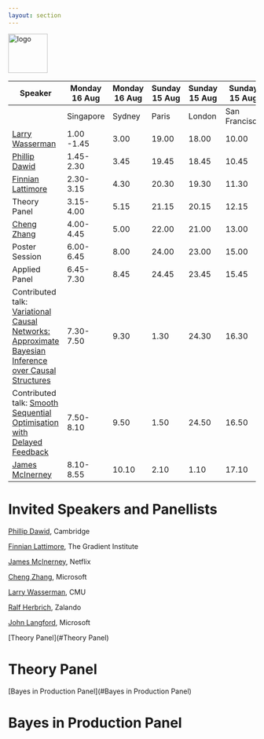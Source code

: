 ```yaml
---
layout: section
---
```


<img height="80" src="{{ site.logo }}" class="rounded mx-auto d-block" alt="logo">


|Speaker|Monday 16 Aug | Monday 16 Aug | Sunday 15 Aug | Sunday 15 Aug| Sunday 15 Aug | Sunday 15 Aug|
|-------|--------------|---------------|---------------|--------------|---------------|--------------|
|       |Singapore     |Sydney         |          Paris|        London|  San Francisco|   Pittsburgh |
| [Larry Wasserman](https://www.stat.cmu.edu/~larry/)  |       1.00 -1.45 |           3.00|          19.00|         18.00|          10.00|         13.00|
| [Phillip Dawid](http://www.statslab.cam.ac.uk/~apd/)|1.45-2.30|3.45|19.45|18.45|10.45|13.45|
| [Finnian Lattimore](https://scholar.google.com/citations?user=XlzIPUkAAAAJ&hl=en) | 2.30-3.15|4.30|20.30|19.30|11.30|14.30|
| Theory Panel                           | 3.15-4.00|5.15    |  21.15   |  20.15   |  12.15   |15.15|
| [Cheng Zhang](https://cheng-zhang.org) | 4.00-4.45 | 5.00   |  22.00   |  21.00   |  13.00   |16.00|
| Poster Session | 6.00-6.45 |8.00|24.00|23.00|15.00|18.00|
| Applied Panel | 6.45-7.30|8.45|24.45|23.45|15.45|18.45|
| Contributed talk: [Variational Causal Networks: Approximate Bayesian Inference over Causal Structures](https://bcirwis2021.github.io/Variational.pdf) |7.30-7.50|9.30|1.30|24.30|16.30|19.30|
| Contributed talk: [Smooth Sequential Optimisation with Delayed Feedback](https://bcirwis2021.github.io/Smooth.pdf) |7.50-8.10|9.50|1.50|24.50|16.50|19.50|
| [James McInerney](https://jamesmc.com/about-me)|8.10-8.55|10.10|2.10|1.10|17.10|20.10|

# Invited Speakers and Panellists

[Phillip Dawid](http://www.statslab.cam.ac.uk/~apd/), Cambridge

[Finnian Lattimore](https://scholar.google.com/citations?user=XlzIPUkAAAAJ&hl=en), The Gradient Institute

[James McInerney](https://jamesmc.com/about-me), Netflix

[Cheng Zhang](https://cheng-zhang.org), Microsoft

[Larry Wasserman](https://www.stat.cmu.edu/~larry/), CMU

[Ralf Herbrich](https://scholar.google.com.au/citations?user=RuvHkikAAAAJ&hl=en), Zalando

[John Langford](https://www.microsoft.com/en-us/research/people/jcl/), Microsoft



[Theory Panel](#Theory Panel)

# Theory Panel

[Bayes in Production Panel](#Bayes in Production Panel)

# Bayes in Production Panel
